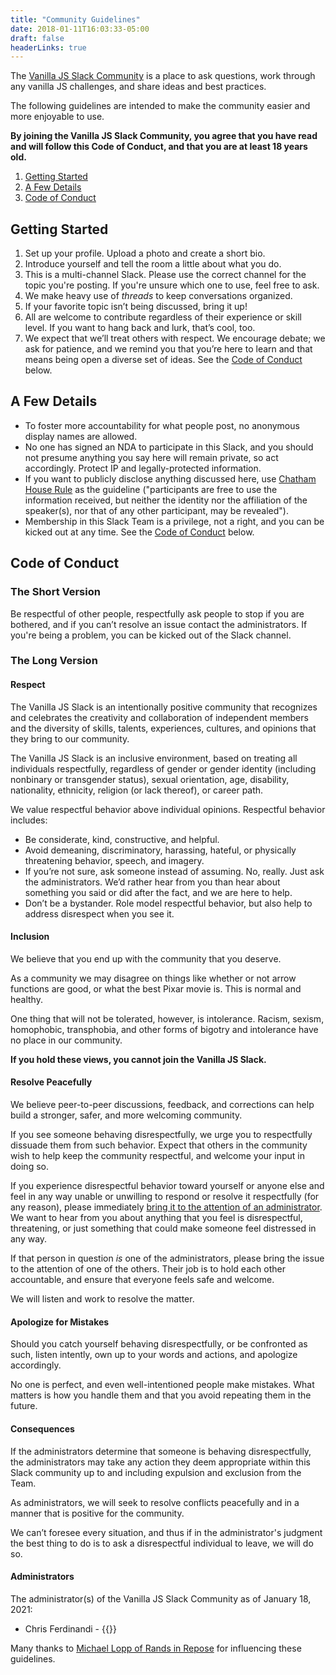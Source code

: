 ```yaml
---
title: "Community Guidelines"
date: 2018-01-11T16:03:33-05:00
draft: false
headerLinks: true
---
```


The [Vanilla JS Slack Community](https://vanillajs.slack.com) is a place to ask questions, work through any vanilla JS challenges, and share ideas and best practices.

The following guidelines are intended to make the community easier and more enjoyable to use.

**By joining the Vanilla JS Slack Community, you agree that you have read and will follow this Code of Conduct, and that you are at least 18 years old.**

1. [Getting Started](#getting-started)
2. [A Few Details](#a-few-details)
3. [Code of Conduct](#code-of-conduct)



## Getting Started

1. Set up your profile. Upload a photo and create a short bio.
2. Introduce yourself and tell the room a little about what you do.
3. This is a multi-channel Slack. Please use the correct channel for the topic you're posting. If you're unsure which one to use, feel free to ask.
4. We make heavy use of *threads* to keep conversations organized.
5. If your favorite topic isn’t being discussed, bring it up!
6. All are welcome to contribute regardless of their experience or skill level. If you want to hang back and lurk, that’s cool, too.
7. We expect that we’ll treat others with respect. We encourage debate; we ask for patience, and we remind you that you’re here to learn and that means being open a diverse set of ideas. See the [Code of Conduct](#code-of-conduct) below.



## A Few Details

- To foster more accountability for what people post, no anonymous display names are allowed.
- No one has signed an NDA to participate in this Slack, and you should not presume anything you say here will remain private, so act accordingly. Protect IP and legally-protected information.
- If you want to publicly disclose anything discussed here, use [Chatham House Rule](https://www.chathamhouse.org/about/chatham-house-rule) as the guideline ("participants are free to use the information received, but neither the identity nor the affiliation of the speaker(s), nor that of any other participant, may be revealed").
- Membership in this Slack Team is a privilege, not a right, and you can be kicked out at any time. See the [Code of Conduct](#code-of-conduct) below.



## Code of Conduct

### The Short Version

Be respectful of other people, respectfully ask people to stop if you are bothered, and if you can’t resolve an issue contact the administrators. If you're being a problem, you can be kicked out of the Slack channel.

### The Long Version

#### Respect

The Vanilla JS Slack is an intentionally positive community that recognizes and celebrates the creativity and collaboration of independent members and the diversity of skills, talents, experiences, cultures, and opinions that they bring to our community.

The Vanilla JS Slack is an inclusive environment, based on treating all individuals respectfully, regardless of gender or gender identity (including nonbinary or transgender status), sexual orientation, age, disability, nationality, ethnicity, religion (or lack thereof), or career path.

We value respectful behavior above individual opinions. Respectful behavior includes:

- Be considerate, kind, constructive, and helpful.
- Avoid demeaning, discriminatory, harassing, hateful, or physically threatening behavior, speech, and imagery.
- If you’re not sure, ask someone instead of assuming. No, really. Just ask the administrators. We’d rather hear from you than hear about something you said or did after the fact, and we are here to help.
- Don’t be a bystander. Role model respectful behavior, but also help to address disrespect when you see it.

#### Inclusion

We believe that you end up with the community that you deserve.

As a community we may disagree on things like whether or not arrow functions are good, or what the best Pixar movie is. This is normal and healthy.

One thing that will not be tolerated, however, is intolerance. Racism, sexism, homophobic, transphobia, and other forms of bigotry and intolerance have no place in our community.

**If you hold these views, you cannot join the Vanilla JS Slack.**

#### Resolve Peacefully

We believe peer-to-peer discussions, feedback, and corrections can help build a stronger, safer, and more welcoming community.

If you see someone behaving disrespectfully, we urge you to respectfully dissuade them from such behavior. Expect that others in the community wish to help keep the community respectful, and welcome your input in doing so.

If you experience disrespectful behavior toward yourself or anyone else and feel in any way unable or unwilling to respond or resolve it respectfully (for any reason), please immediately [bring it to the attention of an administrator](#administrators). We want to hear from you about anything that you feel is disrespectful, threatening, or just something that could make someone feel distressed in any way.

If that person in question *is* one of the administrators, please bring the issue to the attention of one of the others. Their job is to hold each other accountable, and ensure that everyone feels safe and welcome.

We will listen and work to resolve the matter.

#### Apologize for Mistakes

Should you catch yourself behaving disrespectfully, or be confronted as such, listen intently, own up to your words and actions, and apologize accordingly.

No one is perfect, and even well-intentioned people make mistakes. What matters is how you handle them and that you avoid repeating them in the future.

#### Consequences

If the administrators determine that someone is behaving disrespectfully, the administrators may take any action they deem appropriate within this Slack community up to and including expulsion and exclusion from the Team.

As administrators, we will seek to resolve conflicts peacefully and in a manner that is positive for the community.

We can’t foresee every situation, and thus if in the administrator's judgment the best thing to do is to ask a disrespectful individual to leave, we will do so.

#### Administrators

The administrator(s) of the Vanilla JS Slack Community as of January 18, 2021:

- Chris Ferdinandi - {{<email>}}


<div class="padding-top-large text-muted text-small">Many thanks to <a href="http://randsinrepose.com/welcome-to-rands-leadership-slack/">Michael Lopp of Rands in Repose</a> for influencing these guidelines.</div>